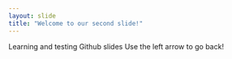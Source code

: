 ```yaml
---
layout: slide
title: "Welcome to our second slide!"
---
```

Learning and testing Github slides
Use the left arrow to go back!
